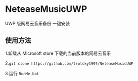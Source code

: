 # NeteaseMusicUWP

UWP 版网易云音乐备份 一键安装

## 使用方法

1.卸载从 Microsoft store 下载的当前版本的网易云音乐

2.`git clone https://github.com/trotsky1997/NeteaseMusicUWP`

3.运行 `RunMe.bat`
